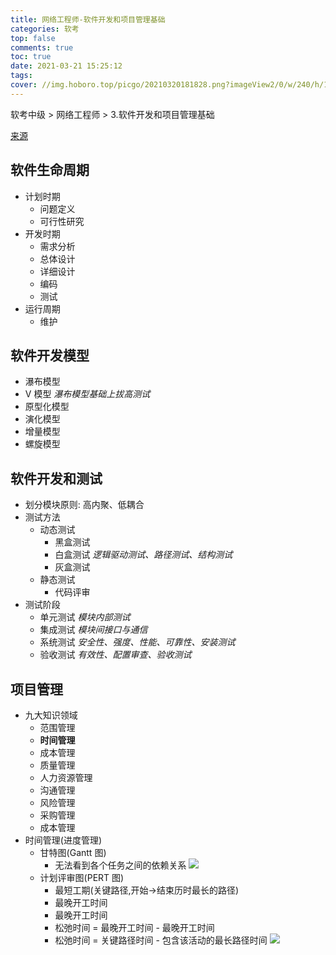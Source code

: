 ```yaml
---
title: 网络工程师-软件开发和项目管理基础
categories: 软考
top: false
comments: true
toc: true
date: 2021-03-21 15:25:12
tags:
cover: //img.hoboro.top/picgo/20210320181828.png?imageView2/0/w/240/h/145
---
```


软考中级 > 网络工程师 > 3.软件开发和项目管理基础

<!-- more -->

[来源](https://www.bilibili.com/video/BV18Z4y1A7Yk)

## 软件生命周期

- 计划时期
  - 问题定义
  - 可行性研究
- 开发时期
  - 需求分析
  - 总体设计
  - 详细设计
  - 编码
  - 测试
- 运行周期
  - 维护

## 软件开发模型

- 瀑布模型
- V 模型 _瀑布模型基础上拔高测试_
- 原型化模型
- 演化模型
- 增量模型
- 螺旋模型

## 软件开发和测试

- 划分模块原则: 高内聚、低耦合
- 测试方法
  - 动态测试
    - 黑盒测试
    - 白盒测试 _逻辑驱动测试、路径测试、结构测试_
    - 灰盒测试
  - 静态测试
    - 代码评审
- 测试阶段
  - 单元测试 _模块内部测试_
  - 集成测试 _模块间接口与通信_
  - 系统测试 _安全性、强度、性能、可靠性、安装测试_
  - 验收测试 _有效性、配置审查、验收测试_

## 项目管理

- 九大知识领域
  - 范围管理
  - **时间管理**
  - 成本管理
  - 质量管理
  - 人力资源管理
  - 沟通管理
  - 风险管理
  - 采购管理
  - 成本管理
- 时间管理(进度管理)
  - 甘特图(Gantt 图)
    - 无法看到各个任务之间的依赖关系
      ![](//img.hoboro.top/picgo/20210321152140.png)
  - 计划评审图(PERT 图)
    - 最短工期(关键路径,开始->结束历时最长的路径)
    - 最晚开工时间
    - 最晚开工时间
    - 松弛时间 = 最晚开工时间 - 最晚开工时间
    - 松弛时间 = 关键路径时间 - 包含该活动的最长路径时间
      ![](//img.hoboro.top/picgo/20210321152222.png)

